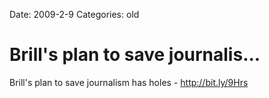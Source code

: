 Date: 2009-2-9
Categories: old

# Brill's plan to save journalis...

Brill's plan to save journalism has holes - <a href="http://bit.ly/9Hrs" rel="nofollow">http://bit.ly/9Hrs</a>
